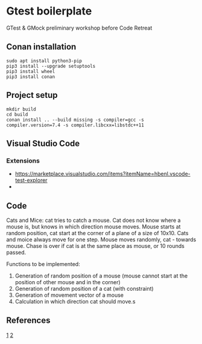 # Gtest boilerplate

GTest & GMock preliminary workshop before Code Retreat

## Conan installation

```
sudo apt install python3-pip
pip3 install --upgrade setuptools
pip3 install wheel
pip3 install conan
```

## Project setup

```
mkdir build
cd build
conan install .. --build missing -s compiler=gcc -s compiler.version=7.4 -s compiler.libcxx=libstdc++11
```

## Visual Studio Code

### Extensions

* https://marketplace.visualstudio.com/items?itemName=hbenl.vscode-test-explorer
* 

## Code

Cats and Mice: cat tries to catch a mouse. Cat does not know where a mouse is, but knows in which direction mouse moves.
Mouse starts at random position, cat start at the corner of a plane of a size of 10x10. Cats and moice always move for one step.
Mouse moves randomly, cat - towards mouse.
Chase is over if cat is at the same place as mouse, or 10 rounds passed.

Functions to be implemented:
1. Generation of random position of a mouse (mouse cannot start at the position of other mouse and in the corner)
2. Generation of random position of a cat (with constraint)
3. Generation of movement vector of a mouse
4. Calculation in which direction cat should move.s

## References

[1](https://cpp-polska.pl/post/testy-jednostkowe-z-googletest)
[2](https://stackoverflow.com/questions/42162014/gtest-installed-with-conan-undefined-reference)
